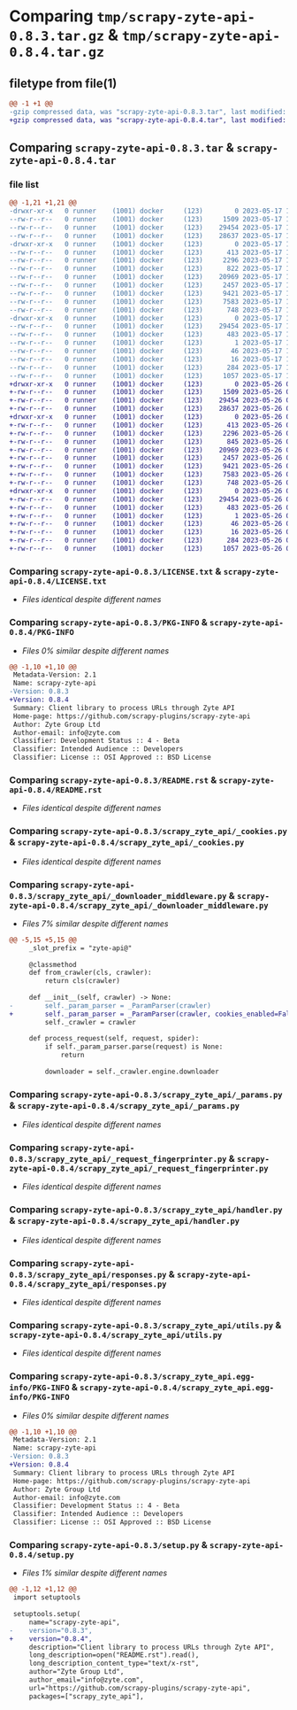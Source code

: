 # Comparing `tmp/scrapy-zyte-api-0.8.3.tar.gz` & `tmp/scrapy-zyte-api-0.8.4.tar.gz`

## filetype from file(1)

```diff
@@ -1 +1 @@
-gzip compressed data, was "scrapy-zyte-api-0.8.3.tar", last modified: Wed May 17 15:47:31 2023, max compression
+gzip compressed data, was "scrapy-zyte-api-0.8.4.tar", last modified: Fri May 26 09:15:17 2023, max compression
```

## Comparing `scrapy-zyte-api-0.8.3.tar` & `scrapy-zyte-api-0.8.4.tar`

### file list

```diff
@@ -1,21 +1,21 @@
-drwxr-xr-x   0 runner    (1001) docker     (123)        0 2023-05-17 15:47:31.454481 scrapy-zyte-api-0.8.3/
--rw-r--r--   0 runner    (1001) docker     (123)     1509 2023-05-17 15:47:19.000000 scrapy-zyte-api-0.8.3/LICENSE.txt
--rw-r--r--   0 runner    (1001) docker     (123)    29454 2023-05-17 15:47:31.454481 scrapy-zyte-api-0.8.3/PKG-INFO
--rw-r--r--   0 runner    (1001) docker     (123)    28637 2023-05-17 15:47:19.000000 scrapy-zyte-api-0.8.3/README.rst
-drwxr-xr-x   0 runner    (1001) docker     (123)        0 2023-05-17 15:47:31.454481 scrapy-zyte-api-0.8.3/scrapy_zyte_api/
--rw-r--r--   0 runner    (1001) docker     (123)      413 2023-05-17 15:47:19.000000 scrapy-zyte-api-0.8.3/scrapy_zyte_api/__init__.py
--rw-r--r--   0 runner    (1001) docker     (123)     2296 2023-05-17 15:47:19.000000 scrapy-zyte-api-0.8.3/scrapy_zyte_api/_cookies.py
--rw-r--r--   0 runner    (1001) docker     (123)      822 2023-05-17 15:47:19.000000 scrapy-zyte-api-0.8.3/scrapy_zyte_api/_downloader_middleware.py
--rw-r--r--   0 runner    (1001) docker     (123)    20969 2023-05-17 15:47:19.000000 scrapy-zyte-api-0.8.3/scrapy_zyte_api/_params.py
--rw-r--r--   0 runner    (1001) docker     (123)     2457 2023-05-17 15:47:19.000000 scrapy-zyte-api-0.8.3/scrapy_zyte_api/_request_fingerprinter.py
--rw-r--r--   0 runner    (1001) docker     (123)     9421 2023-05-17 15:47:19.000000 scrapy-zyte-api-0.8.3/scrapy_zyte_api/handler.py
--rw-r--r--   0 runner    (1001) docker     (123)     7583 2023-05-17 15:47:19.000000 scrapy-zyte-api-0.8.3/scrapy_zyte_api/responses.py
--rw-r--r--   0 runner    (1001) docker     (123)      748 2023-05-17 15:47:19.000000 scrapy-zyte-api-0.8.3/scrapy_zyte_api/utils.py
-drwxr-xr-x   0 runner    (1001) docker     (123)        0 2023-05-17 15:47:31.454481 scrapy-zyte-api-0.8.3/scrapy_zyte_api.egg-info/
--rw-r--r--   0 runner    (1001) docker     (123)    29454 2023-05-17 15:47:31.000000 scrapy-zyte-api-0.8.3/scrapy_zyte_api.egg-info/PKG-INFO
--rw-r--r--   0 runner    (1001) docker     (123)      483 2023-05-17 15:47:31.000000 scrapy-zyte-api-0.8.3/scrapy_zyte_api.egg-info/SOURCES.txt
--rw-r--r--   0 runner    (1001) docker     (123)        1 2023-05-17 15:47:31.000000 scrapy-zyte-api-0.8.3/scrapy_zyte_api.egg-info/dependency_links.txt
--rw-r--r--   0 runner    (1001) docker     (123)       46 2023-05-17 15:47:31.000000 scrapy-zyte-api-0.8.3/scrapy_zyte_api.egg-info/requires.txt
--rw-r--r--   0 runner    (1001) docker     (123)       16 2023-05-17 15:47:31.000000 scrapy-zyte-api-0.8.3/scrapy_zyte_api.egg-info/top_level.txt
--rw-r--r--   0 runner    (1001) docker     (123)      284 2023-05-17 15:47:31.454481 scrapy-zyte-api-0.8.3/setup.cfg
--rw-r--r--   0 runner    (1001) docker     (123)     1057 2023-05-17 15:47:19.000000 scrapy-zyte-api-0.8.3/setup.py
+drwxr-xr-x   0 runner    (1001) docker     (123)        0 2023-05-26 09:15:17.082589 scrapy-zyte-api-0.8.4/
+-rw-r--r--   0 runner    (1001) docker     (123)     1509 2023-05-26 09:15:03.000000 scrapy-zyte-api-0.8.4/LICENSE.txt
+-rw-r--r--   0 runner    (1001) docker     (123)    29454 2023-05-26 09:15:17.082589 scrapy-zyte-api-0.8.4/PKG-INFO
+-rw-r--r--   0 runner    (1001) docker     (123)    28637 2023-05-26 09:15:03.000000 scrapy-zyte-api-0.8.4/README.rst
+drwxr-xr-x   0 runner    (1001) docker     (123)        0 2023-05-26 09:15:17.078590 scrapy-zyte-api-0.8.4/scrapy_zyte_api/
+-rw-r--r--   0 runner    (1001) docker     (123)      413 2023-05-26 09:15:03.000000 scrapy-zyte-api-0.8.4/scrapy_zyte_api/__init__.py
+-rw-r--r--   0 runner    (1001) docker     (123)     2296 2023-05-26 09:15:03.000000 scrapy-zyte-api-0.8.4/scrapy_zyte_api/_cookies.py
+-rw-r--r--   0 runner    (1001) docker     (123)      845 2023-05-26 09:15:03.000000 scrapy-zyte-api-0.8.4/scrapy_zyte_api/_downloader_middleware.py
+-rw-r--r--   0 runner    (1001) docker     (123)    20969 2023-05-26 09:15:03.000000 scrapy-zyte-api-0.8.4/scrapy_zyte_api/_params.py
+-rw-r--r--   0 runner    (1001) docker     (123)     2457 2023-05-26 09:15:03.000000 scrapy-zyte-api-0.8.4/scrapy_zyte_api/_request_fingerprinter.py
+-rw-r--r--   0 runner    (1001) docker     (123)     9421 2023-05-26 09:15:03.000000 scrapy-zyte-api-0.8.4/scrapy_zyte_api/handler.py
+-rw-r--r--   0 runner    (1001) docker     (123)     7583 2023-05-26 09:15:03.000000 scrapy-zyte-api-0.8.4/scrapy_zyte_api/responses.py
+-rw-r--r--   0 runner    (1001) docker     (123)      748 2023-05-26 09:15:03.000000 scrapy-zyte-api-0.8.4/scrapy_zyte_api/utils.py
+drwxr-xr-x   0 runner    (1001) docker     (123)        0 2023-05-26 09:15:17.082589 scrapy-zyte-api-0.8.4/scrapy_zyte_api.egg-info/
+-rw-r--r--   0 runner    (1001) docker     (123)    29454 2023-05-26 09:15:17.000000 scrapy-zyte-api-0.8.4/scrapy_zyte_api.egg-info/PKG-INFO
+-rw-r--r--   0 runner    (1001) docker     (123)      483 2023-05-26 09:15:17.000000 scrapy-zyte-api-0.8.4/scrapy_zyte_api.egg-info/SOURCES.txt
+-rw-r--r--   0 runner    (1001) docker     (123)        1 2023-05-26 09:15:17.000000 scrapy-zyte-api-0.8.4/scrapy_zyte_api.egg-info/dependency_links.txt
+-rw-r--r--   0 runner    (1001) docker     (123)       46 2023-05-26 09:15:17.000000 scrapy-zyte-api-0.8.4/scrapy_zyte_api.egg-info/requires.txt
+-rw-r--r--   0 runner    (1001) docker     (123)       16 2023-05-26 09:15:17.000000 scrapy-zyte-api-0.8.4/scrapy_zyte_api.egg-info/top_level.txt
+-rw-r--r--   0 runner    (1001) docker     (123)      284 2023-05-26 09:15:17.082589 scrapy-zyte-api-0.8.4/setup.cfg
+-rw-r--r--   0 runner    (1001) docker     (123)     1057 2023-05-26 09:15:03.000000 scrapy-zyte-api-0.8.4/setup.py
```

### Comparing `scrapy-zyte-api-0.8.3/LICENSE.txt` & `scrapy-zyte-api-0.8.4/LICENSE.txt`

 * *Files identical despite different names*

### Comparing `scrapy-zyte-api-0.8.3/PKG-INFO` & `scrapy-zyte-api-0.8.4/PKG-INFO`

 * *Files 0% similar despite different names*

```diff
@@ -1,10 +1,10 @@
 Metadata-Version: 2.1
 Name: scrapy-zyte-api
-Version: 0.8.3
+Version: 0.8.4
 Summary: Client library to process URLs through Zyte API
 Home-page: https://github.com/scrapy-plugins/scrapy-zyte-api
 Author: Zyte Group Ltd
 Author-email: info@zyte.com
 Classifier: Development Status :: 4 - Beta
 Classifier: Intended Audience :: Developers
 Classifier: License :: OSI Approved :: BSD License
```

### Comparing `scrapy-zyte-api-0.8.3/README.rst` & `scrapy-zyte-api-0.8.4/README.rst`

 * *Files identical despite different names*

### Comparing `scrapy-zyte-api-0.8.3/scrapy_zyte_api/_cookies.py` & `scrapy-zyte-api-0.8.4/scrapy_zyte_api/_cookies.py`

 * *Files identical despite different names*

### Comparing `scrapy-zyte-api-0.8.3/scrapy_zyte_api/_downloader_middleware.py` & `scrapy-zyte-api-0.8.4/scrapy_zyte_api/_downloader_middleware.py`

 * *Files 7% similar despite different names*

```diff
@@ -5,15 +5,15 @@
     _slot_prefix = "zyte-api@"
 
     @classmethod
     def from_crawler(cls, crawler):
         return cls(crawler)
 
     def __init__(self, crawler) -> None:
-        self._param_parser = _ParamParser(crawler)
+        self._param_parser = _ParamParser(crawler, cookies_enabled=False)
         self._crawler = crawler
 
     def process_request(self, request, spider):
         if self._param_parser.parse(request) is None:
             return
 
         downloader = self._crawler.engine.downloader
```

### Comparing `scrapy-zyte-api-0.8.3/scrapy_zyte_api/_params.py` & `scrapy-zyte-api-0.8.4/scrapy_zyte_api/_params.py`

 * *Files identical despite different names*

### Comparing `scrapy-zyte-api-0.8.3/scrapy_zyte_api/_request_fingerprinter.py` & `scrapy-zyte-api-0.8.4/scrapy_zyte_api/_request_fingerprinter.py`

 * *Files identical despite different names*

### Comparing `scrapy-zyte-api-0.8.3/scrapy_zyte_api/handler.py` & `scrapy-zyte-api-0.8.4/scrapy_zyte_api/handler.py`

 * *Files identical despite different names*

### Comparing `scrapy-zyte-api-0.8.3/scrapy_zyte_api/responses.py` & `scrapy-zyte-api-0.8.4/scrapy_zyte_api/responses.py`

 * *Files identical despite different names*

### Comparing `scrapy-zyte-api-0.8.3/scrapy_zyte_api/utils.py` & `scrapy-zyte-api-0.8.4/scrapy_zyte_api/utils.py`

 * *Files identical despite different names*

### Comparing `scrapy-zyte-api-0.8.3/scrapy_zyte_api.egg-info/PKG-INFO` & `scrapy-zyte-api-0.8.4/scrapy_zyte_api.egg-info/PKG-INFO`

 * *Files 0% similar despite different names*

```diff
@@ -1,10 +1,10 @@
 Metadata-Version: 2.1
 Name: scrapy-zyte-api
-Version: 0.8.3
+Version: 0.8.4
 Summary: Client library to process URLs through Zyte API
 Home-page: https://github.com/scrapy-plugins/scrapy-zyte-api
 Author: Zyte Group Ltd
 Author-email: info@zyte.com
 Classifier: Development Status :: 4 - Beta
 Classifier: Intended Audience :: Developers
 Classifier: License :: OSI Approved :: BSD License
```

### Comparing `scrapy-zyte-api-0.8.3/setup.py` & `scrapy-zyte-api-0.8.4/setup.py`

 * *Files 1% similar despite different names*

```diff
@@ -1,12 +1,12 @@
 import setuptools
 
 setuptools.setup(
     name="scrapy-zyte-api",
-    version="0.8.3",
+    version="0.8.4",
     description="Client library to process URLs through Zyte API",
     long_description=open("README.rst").read(),
     long_description_content_type="text/x-rst",
     author="Zyte Group Ltd",
     author_email="info@zyte.com",
     url="https://github.com/scrapy-plugins/scrapy-zyte-api",
     packages=["scrapy_zyte_api"],
```

